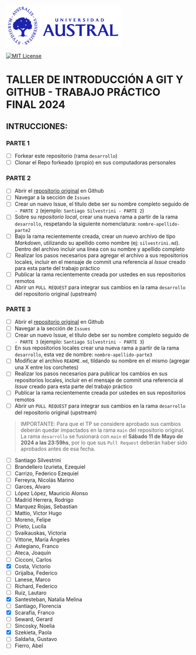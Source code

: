 ![MIT License](/images/logo-md-austral-1.png)

[![MIT License](https://img.shields.io/badge/License-MIT-green.svg)](https://choosealicense.com/licenses/mit/)

# TALLER DE INTRODUCCIÓN A GIT Y GITHUB - TRABAJO PRÁCTICO FINAL 2024

## INTRUCCIONES:

### PARTE 1

- [ ] Forkear este repositorio (rama `desarrollo`)
- [ ] Clonar el Repo forkeado (propio) en sus computadoras personales

### PARTE 2

- [ ] Abrir el [repositorio original](https://github.com/santiagosilvestrini/trabajo-final-2024) en Github
- [ ] Navegar a la sección de `Issues`
- [ ] Crear un nuevo Issue, el título debe ser su nombre completo seguido de `- PARTE 2` (ejemplo: `Santiago Silvestrini - PARTE 2`)
- [ ] Sobre su *repositorio local*, crear una nueva rama a partir de la rama `desarrollo`, respetando la siguiente nomenclatura: `nombre-apellido-parte2`
- [ ] Bajo la rama recientemente creada, crear un nuevo archivo de tipo *Markdown*, utilizando su apellido como nombre (ej: `silvestrini.md`). Dentro del archivo incluir una línea con su nombre y apellido completo
- [ ] Realizar los pasos necesarios para agregar el archivo a sus repositorios locales, incluir en el mensaje de commit una referencia al *Issue* creado para esta parte del trabajo práctico
- [ ] Publicar la rama recientemente creada por ustedes en sus repositorios remotos
- [ ] Abrir un `PULL REQUEST` para integrar sus cambios en la rama `desarrollo` del repositorio original (upstream)

### PARTE 3
- [ ] Abrir el [repositorio original](https://github.com/santiagosilvestrini/trabajo-final-2024) en Github
- [ ] Navegar a la sección de `Issues`
- [ ] Crear un nuevo Issue, el título debe ser su nombre completo seguido de `- PARTE 3` (ejemplo: `Santiago Silvestrini - PARTE 3`)
- [ ] En sus repositorios locales crear una nueva rama a partir de la rama `desarrollo`, esta vez de nombre: `nombre-apellido-parte3`
- [ ] Modificar el archivo `README.md`, tildando su nombre en el mismo (agregar una X entre los corchetes)
- [ ] Realizar los pasos necesarios para publicar los cambios en sus repositorios locales, incluir en el mensaje de commit una referencia al *Issue* creado para esta parte del trabajo práctico
- [ ] Publicar la rama recientemente creada por ustedes en sus repositorios remotos
- [ ] Abrir un `PULL REQUEST` para integrar sus cambios en la rama `desarrollo` del repositorio original (upstream)

> IMPORTANTE: Para que el TP se considere aprobado sus cambios deberán quedar impactados en la rama `main` del repositorio original. La rama `desarrollo` se fusionará con `main` el **Sábado 11 de Mayo de 2024 a las 23:59hs**, por lo que sus `Pull Request` deberán haber sido aprobados antes de esa fecha.


- [ ] Santiago Silvestrini
- [ ] Brandellero Izurieta, Ezequiel
- [ ] Carrizo, Federico Ezequiel
- [ ] Ferreyra, Nicolás Marino
- [ ] Garces, Alvaro
- [ ] López López, Mauricio Alonso
- [ ] Madrid Herrera, Rodrigo
- [ ] Marquez Rojas, Sebastian
- [ ] Mattio, Victor Hugo
- [ ] Moreno, Felipe
- [ ] Prieto, Lucila
- [ ] Svaikauskas, Victoria
- [ ] Vittone, María Ángeles
- [ ] Astegiano, Franco
- [ ] Ateca, Joaquín
- [ ] Cicconi, Carlos
- [x] Costa, Victorio
- [ ] Grijalba, Federico
- [ ] Lanese, Marco
- [ ] Richard, Federico
- [ ] Ruiz, Lautaro
- [x] Santesteban, Natalia Melina
- [ ] Santiago, Florencia
- [x] Scarafía, Franco
- [ ] Seward, Gerard
- [ ] Sincosky, Noelia
- [X] Szekieta, Paola
- [ ] Saldaña, Gustavo
- [ ] Fierro, Abel
